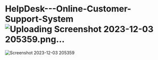 # HelpDesk---Online-Customer-Support-System![Uploading Screenshot 2023-12-03 205359.png…]()
![Screenshot 2023-12-03 205359](https://github.com/YasasLakmina/HelpDesk---Online-Customer-Support-System/assets/138884690/7bafc778-eea1-4118-a0e1-a37a5b2ca861)

